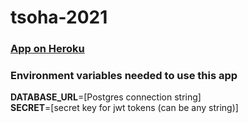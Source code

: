 # tsoha-2021

### [App on Heroku](https://tsoha-2021-tl.herokuapp.com/)

### Environment variables needed to use this app
<b>DATABASE_URL</b>=[Postgres connection string]  
<b>SECRET</b>=[secret key for jwt tokens (can be any string)]
